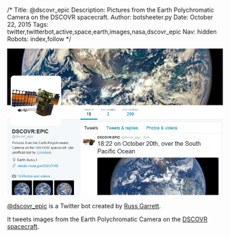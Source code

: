 /*
Title: @dscovr_epic
Description: Pictures from the Earth Polychromatic Camera on the DSCOVR spacecraft.
Author: botsheeter.py
Date: October 22, 2015
Tags: twitter,twitterbot,active,space,earth,images,nasa,dscovr_epic
Nav: hidden
Robots: index,follow
*/

[![](/content/bots/twitterbots/images/dscovr_epic.png)](https://twitter.com/dscovr_epic)

[@dscovr_epic](https://twitter.com/dscovr_epic) is a Twitter bot created by [Russ Garrett](https://twitter.com/dscovr_epic). 

It tweets images from the Earth Polychromatic Camera on the [DSCOVR spacecraft](http://www.nesdis.noaa.gov/DSCOVR/).

